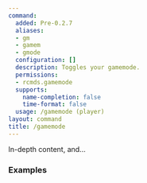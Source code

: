 ```yaml
---
command:
  added: Pre-0.2.7
  aliases:
  - gm
  - gamem
  - gmode
  configuration: []
  description: Toggles your gamemode.
  permissions:
  - rcmds.gamemode
  supports:
    name-completion: false
    time-format: false
  usage: /gamemode (player)
layout: command
title: /gamemode
---
```


In-depth content, and...

### Examples



